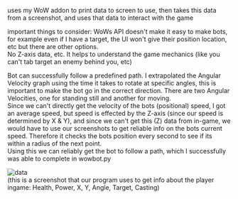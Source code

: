 uses my WoW addon to print data to screen to use, then takes this data from a screenshot, and uses that data to interact with the game<br>

important things to consider: WoWs API doesn't make it easy to make bots, for example even if I have a target, the UI won't give their position location, etc but there are other options.<br>
No Z-axis data, etc. It helps to understand the game mechanics (like you can't tab target an enemy behind you, etc)

Bot can successfully follow a predefined path. I extrapolated the Angular Velocity graph using the time it takes to rotate at specific angles, this is important to make the bot go in the correct direction. There are two Angular Velocities, one for standing still and another for moving.<br>
Since we can't directly get the velocity of the bots (positional) speed, I got an average speed, but speed is effected by the Z-axis (since our speed is determined by X & Y), and since we can't get this (Z) data from in-game, we would have to use our screenshots to get reliable info on the bots current speed. Therefore it checks the bots position every second to see if its within a radius of the next point.<br>
Using this we can reliably get the bot to follow a path, which I successfully was able to complete in wowbot.py<br>

![data](https://github.com/user-attachments/assets/bc2066c4-fc69-4b4b-81aa-ac61f9fcb00d)
<br>(this is a screenshot that our program uses to get info about the player ingame: Health, Power, X, Y, Angle, Target, Casting)
